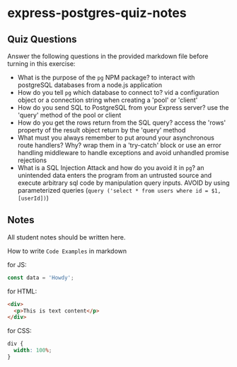 # express-postgres-quiz-notes

## Quiz Questions

Answer the following questions in the provided markdown file before turning in this exercise:

- What is the purpose of the `pg` NPM package?
  to interact with postgreSQL databases from a node.js application
- How do you tell `pg` which database to connect to?
  vid a configuration object or a connection string when creating a 'pool' or 'client'
- How do you send SQL to PostgreSQL from your Express server?
  use the 'query' method of the pool or client
- How do you get the rows return from the SQL query?
  access the 'rows' property of the result object return by the 'query' method
- What must you always remember to put around your asynchronous route handlers? Why?
  wrap them in a 'try-catch' block or use an error handling middleware to handle exceptions and avoid unhandled promise rejections
- What is a SQL Injection Attack and how do you avoid it in `pg`?
  an unintended data enters the program from an untrusted source and execute arbitrary sql code by manipulation query inputs. AVOID by using parameterized queries (`query ('select * from users where id = $1, [userId])`)

## Notes

All student notes should be written here.

How to write `Code Examples` in markdown

for JS:

```javascript
const data = 'Howdy';
```

for HTML:

```html
<div>
  <p>This is text content</p>
</div>
```

for CSS:

```css
div {
  width: 100%;
}
```
